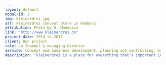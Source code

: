 ```yaml
---
layout: default
modal-id: 3
img: kleinerdrei.jpg
alt: kleinerdrei Concept Store in Hamburg
attribution: Photo by D. Manduzio
link: "http://www.kleinerdrei.co"
project-date: 2014 to 2017
client: Own project
role: Co-founder & managing director
service: Concept and business development, planning and controlling, management of retail, suppliers, human resources, and course offers
description: "kleinerdrei is a place for everything that’s important in the first three years of life: It combines a concept store for ergonomic, environmentally-friendly and beautiful products with a wide ranged offer of courses for babies and parents and with a midwife practice."
---
```

